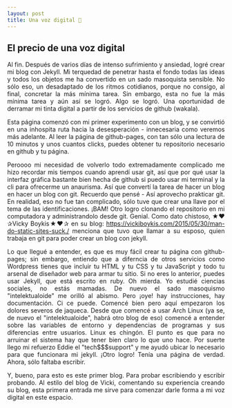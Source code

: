 ```yaml
---
layout: post
title: Una voz digital 🐢
---
```

## El precio de una voz digital

<div style='text-align: justify;'>
Al fin. Después de varios días de intenso sufrimiento y ansiedad, logré crear mi blog con Jekyll. Mi terquedad de penetrar hasta el fondo todas las ideas y todos los objetos me ha convertido en un sado masoquista sensible. No sólo eso, un desadaptado de los ritmos cotidianos, porque no consigo, al final, concretar la más mínima tarea. Sin embargo, esta no fue la más mínima tarea y aún así se logró. Algo se logró. Una oportunidad de derramar mi tinta digital a partir de los servicios de github (wakala).

Esta página comenzó con mi primer experimento con un blog, y se convirtió en una inhospita ruta hacia la desesperación - innecesaria como veremos más adelante. Al leer la página de github-pages, con tan sólo una lectura de 10 minutos y unos cuantos clicks, puedes obtener tu repositorio necesario en github y tu página. 

Peroooo mi necesidad de volverlo todo extremadamente complicado me hizo recordar mis tiempos cuando aprendí usar git, así que por qué usar la interfaz gráfica bastante bien hecha de github si puedo usar mi terminal y la cli para ofrecerme un anaurisma. Así que convertí la tarea de hacer un blog en hacer un blog con git. Recuerdo que pensé - Así aprovecho prakticar git. En realidad, eso no fue tan complicado, sólo tuve que crear una llave por el tema de las identificaciones. ¡BAM! Otro logro clonando el repositorio en mi computadora y administrandolo desde git. Genial. Como dato chistoso, ★❤✰Vicky Boykis★❤✰ en su blog: https://vickiboykis.com/2015/05/30/man-do-static-sites-suck./ menciona que tuvo que llamar a su esposo, quien trabaja en git para poder crear un blog con jekyll. 

Lo que llegué a entender, es que es muy fácil crear tu página con github-pages; sin embargo, entiendo que a diferncia de otros servicios como Wordpress tienes que incluir tu HTML y tu CSS y tu JavaScript y todo tu arsenal de diseñador web para armar tu sitio. Si no eres lo anterior, puedes usar Jekyll, que está escrito en ruby. Oh mierda. Yo estudié ciencias sociales, no estás mamadas. De nuevo el sado masoquismo "intelektualoide" me orilló al abismo. Pero ¡oye! hay instrucciones, hay documentación. Ci ce puede. Comencé bien pero aquí empezaron los dolores severos de jaqueca. Desde que comencé a usar Arch Linux (ya se, de nuevo el "intelektualoide", habrá otro blog de eso) comencé a entender sobre las variables de entorno y dependencias de programas y sus diferencias entre usuarios. Linux es chingón. El punto es que para no arruinar el sistema hay que tener bien claro lo que uno hace. Por suerte llego mi refuerzo Eddie el "tech$$$support" y me ayudó ubicar lo necesario para que funcionara mi jekyll. ¡Otro logro! Tenía una página de verdad. Ahora, sólo faltaba escribir.

Y, bueno, para esto es este primer blog. Para probar escribiendo y escribir probando. Al estilo del blog de Vicki, comentando su experiencia creando su blog,  esta primera entrada me sirve para comenzar darle forma a mi voz digital en este espacio. 
</div>


